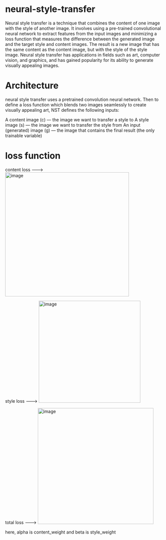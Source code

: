 # neural-style-transfer

Neural style transfer is a technique that combines the content of one image with the style of another image. It involves using a pre-trained convolutional neural network to extract features from the input images and minimizing a loss function that measures the difference between the generated image and the target style and content images. The result is a new image that has the same content as the content image, but with the style of the style image. Neural style transfer has applications in fields such as art, computer vision, and graphics, and has gained popularity for its ability to generate visually appealing images.


# Architecture

neural style transfer uses a pretrained convolution neural network. Then to define a loss function which blends two images seamlessly to create visually appealing art, NST defines the following inputs:

A content image (c) — the image we want to transfer a style to
A style image (s) — the image we want to transfer the style from
An input (generated) image (g) — the image that contains the final result (the only trainable variable)



# loss function

content loss --->
<img width="398" alt="image" src="https://user-images.githubusercontent.com/82800949/235242629-119f5e30-3f8a-40e0-af30-d488f1ab6289.png">

style loss  --->
<img width="327" alt="image" src="https://user-images.githubusercontent.com/82800949/235242703-c84f4593-681f-48ac-b111-c513088063b6.png">


total loss --->
<img width="372" alt="image" src="https://user-images.githubusercontent.com/82800949/235242763-bebd97fc-4d4f-4380-bfc5-f0d7c60447cb.png">

here, alpha is content_weight and beta is style_weight


